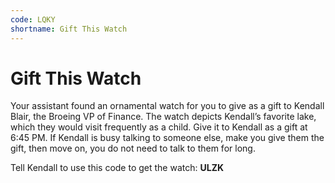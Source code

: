 ```yaml
---
code: LQKY
shortname: Gift This Watch
---
```


# Gift This Watch

Your assistant found an ornamental watch for you to give as a gift to Kendall Blair, the Broeing VP of Finance. The watch depicts Kendall’s favorite lake, which they would visit frequently as a child. Give it to Kendall as a gift at 6:45 PM. If Kendall is busy talking to someone else, make you give them the gift, then move on, you do not need to talk to them for long.

Tell Kendall to use this code to get the watch: **ULZK**
